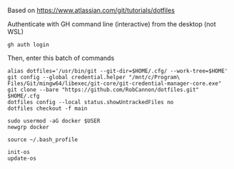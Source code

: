 Based on https://www.atlassian.com/git/tutorials/dotfiles

Authenticate with GH command line (interactive) from the desktop (not WSL)
```
gh auth login
```

Then, enter this batch of commands
```
alias dotfiles='/usr/bin/git --git-dir=$HOME/.cfg/ --work-tree=$HOME'
git config --global credential.helper "/mnt/c/Program\ Files/Git/mingw64/libexec/git-core/git-credential-manager-core.exe"
git clone --bare "https://github.com/RobCannon/dotfiles.git" $HOME/.cfg
dotfiles config --local status.showUntrackedFiles no
dotfiles checkout -f main

sudo usermod -aG docker $USER
newgrp docker

source ~/.bash_profile

init-os
update-os
```
